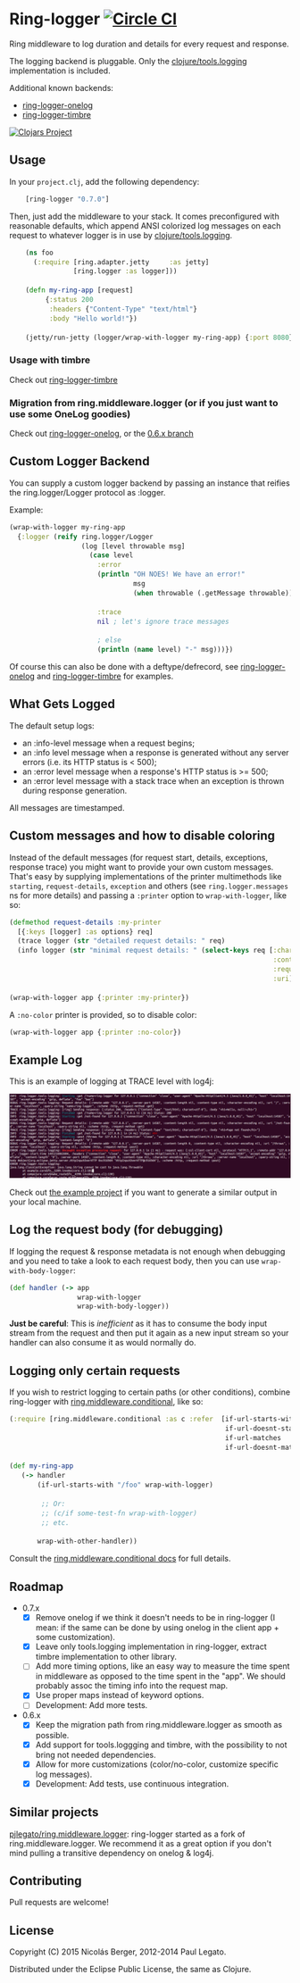 # Ring-logger [![Circle CI](https://circleci.com/gh/nberger/ring-logger.svg?style=svg)](https://circleci.com/gh/nberger/ring-logger)

Ring middleware to log duration and details for every request and response.

The logging backend is pluggable. Only the [clojure/tools.logging](https://github.com/clojure/tools.logging) implementation is included.

Additional known backends:

* [ring-logger-onelog](https://github.com/nberger/ring-logger-onelog)
* [ring-logger-timbre](https://github.com/nberger/ring-logger-timbre)

[![Clojars Project](http://clojars.org/ring-logger/latest-version.svg)](http://clojars.org/ring-logger)


## Usage

In your `project.clj`, add the following dependency:

```clojure
    [ring-logger "0.7.0"]
```


Then, just add the middleware to your stack. It comes preconfigured with
reasonable defaults, which append ANSI colorized log messages on each
request to whatever logger is in use by [clojure/tools.logging](https://github.com/clojure/tools.logging).

```clojure
    (ns foo
      (:require [ring.adapter.jetty     :as jetty]
                [ring.logger :as logger]))

    (defn my-ring-app [request]
         {:status 200
          :headers {"Content-Type" "text/html"}
          :body "Hello world!"})

    (jetty/run-jetty (logger/wrap-with-logger my-ring-app) {:port 8080})
```


### Usage with timbre

Check out [ring-logger-timbre](https://github.com/nberger/ring-logger-timbre)

### Migration from ring.middleware.logger (or if you just want to use some OneLog goodies)

Check out [ring-logger-onelog](https://github.com/nberger/ring-logger-onelog), or the
[0.6.x branch](https://github.com/nberger/ring-logger/tree/0.6.x)

## Custom Logger Backend

You can supply a custom logger backend by passing an instance that reifies
the ring.logger/Logger protocol as :logger.

Example:

```clojure
(wrap-with-logger my-ring-app
  {:logger (reify ring.logger/Logger
                  (log [level throwable msg]
                    (case level
                      :error
                      (println "OH NOES! We have an error!"
                               msg
                               (when throwable (.getMessage throwable)))

                      :trace
                      nil ; let's ignore trace messages

                      ; else
                      (println (name level) "-" msg)))})
```

Of course this can also be done with a deftype/defrecord,
see [ring-logger-onelog](https://github.com/nberger/ring-logger-onelog) and
[ring-logger-timbre](https://github.com/nberger/ring-logger-timbre) for examples.


## What Gets Logged

The default setup logs:

* an :info-level message when a request begins;
* an :info level message when a response is generated without any server
errors (i.e. its HTTP status is < 500);
* an :error level message when a response's HTTP status is >= 500;
* an :error level message with a stack trace when an exception is thrown during response generation.

All messages are timestamped.


## Custom messages and how to disable coloring

Instead of the default messages (for request start, details, exceptions, response trace) you might want to
provide your own custom messages. That's easy by supplying implementations of the printer multimethods
like `starting`, `request-details`, `exception` and others (see `ring.logger.messages` ns for more details)
and passing a `:printer` option to `wrap-with-logger`, like so:

```clojure
(defmethod request-details :my-printer
  [{:keys [logger] :as options} req]
  (trace logger (str "detailed request details: " req)
  (info logger (str "minimal request details: " (select-keys req [:character-encoding
                                                                  :content-length
                                                                  :request-method
                                                                  :uri]))))

(wrap-with-logger app {:printer :my-printer})
```

A `:no-color` printer is provided, so to disable color:

```clojure
(wrap-with-logger app {:printer :no-color})
```

## Example Log

This is an example of logging at TRACE level with log4j:

![example log capture](example/log-capture.png)

Check out [the example project](example) if you want to generate a similar output in your local machine.

## Log the request body (for debugging)

If logging the request & response metadata is not enough when debugging and you need to take a look to
each request body, then you can use `wrap-with-body-logger`:

```clojure
(def handler (-> app
                 wrap-with-logger
                 wrap-with-body-logger))
```

__Just be careful__: This is _inefficient_ as it has to consume the body input stream from the request
and then put it again as a new input stream so your handler can also consume it as would normally do.

## Logging only certain requests

If you wish to restrict logging to certain paths (or other
conditions), combine ring-logger with
[ring.middleware.conditional](https://github.com/pjlegato/ring.middleware.conditional), like so:

```clojure
(:require [ring.middleware.conditional :as c :refer  [if-url-starts-with
                                                      if-url-doesnt-start-with
                                                      if-url-matches
                                                      if-url-doesnt-match]])

(def my-ring-app
   (-> handler
       (if-url-starts-with "/foo" wrap-with-logger)

        ;; Or:
        ;; (c/if some-test-fn wrap-with-logger)
        ;; etc.

       wrap-with-other-handler))
```

Consult the [ring.middleware.conditional docs](https://github.com/pjlegato/ring.middleware.conditional) for full details.


## Roadmap

* 0.7.x
    - [x] Remove onelog if we think it doesn't needs to be in ring-logger (I mean: if the same can be done by using onelog in the client app + some customization).
    - [x] Leave only tools.logging implementation in ring-logger, extract timbre implementation to other library.
    - [ ] Add more timing options, like an easy way to measure the time spent in middleware as opposed to the time spent in the "app". We should probably assoc the timing info into the request map.
    - [x] Use proper maps instead of keyword options.
    - [ ] Development: Add more tests.

* 0.6.x
    - [x] Keep the migration path from ring.middleware.logger as smooth as possible.
    - [x] Add support for tools.loggging and timbre, with the possibility to not bring not needed dependencies.
    - [x] Allow for more customizations (color/no-color, customize specific log messages).
    - [x] Development: Add tests, use continuous integration.

## Similar projects

[pjlegato/ring.middleware.logger](http://github.com/pjlegato/ring.middleware.logger): ring-logger started as a fork
of ring.middleware.logger. We recommend it as a great option if you don't mind pulling a transitive dependency on onelog & log4j.

## Contributing

Pull requests are welcome!

## License

Copyright (C) 2015 Nicolás Berger, 2012-2014 Paul Legato.

Distributed under the Eclipse Public License, the same as Clojure.

